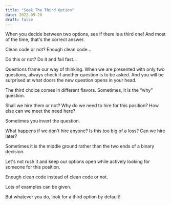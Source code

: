 ```yaml
---
title: "Seek The Third Option"
date: 2022-09-20
draft: false
---
```


When you decide between two options, see if there is a third one! And most of the time, that's the correct answer.

Clean code or not? Enough clean code...

Do this or not? Do it and fail fast...

Questions frame our way of thinking. When we are presented with only two questions, always check if another question is to be asked. And you will be surprised at what doors the new question opens in your head.

The third choice comes in different flavors. Sometimes, it is the “why” question.

Shall we hire them or not? Why do we need to hire for this position? How else can we meet the need here?

Sometimes you invert the question.

What happens if we don't hire anyone? Is this too big of a loss? Can we hire later?

Sometimes it is the middle ground rather than the two ends of a binary decision.

Let's not rush it and keep our options open while actively looking for someone for this position.

Enough clean code instead of clean code or not.

Lots of examples can be given.

But whatever you do, look for a third option by default!